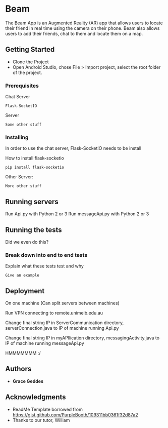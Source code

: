 # Beam

The Beam App is an Augmented Reality (AR) app that allows users to locate their friend in real time using the camera on their phone. Beam also allows users to add their friends, chat to them and locate them on a map.

## Getting Started

* Clone the Project
* Open Android Studio, chose File > Import project, select the root folder of the project.


### Prerequisites

Chat Server

```
Flask-SocketIO
```

Server

```
Some other stuff
```

### Installing

In order to use the chat server, Flask-SocketIO needs to be install

How to install flask-socketio

```
pip install flask-socketio
```


Other Server:

```
More other stuff
```

## Running servers
Run Api.py with Python 2 or 3
Run messageApi.py with Python 2 or 3


## Running the tests

Did we even do this?

### Break down into end to end tests

Explain what these tests test and why

```
Give an example
```

## Deployment

On one machine 
(Can split servers between machines)

Run VPN connecting to remote.unimelb.edu.au 

Change final string IP in ServerCommunication directory, serverConnection.java to IP of machine running Api.py

Change final string IP in myAPllication directory, messagingActivity.java to IP of machine running messageApi.py


HMMMMMMM :/


## Authors

* **Grace Geddes** 



## Acknowledgments

* ReadMe Template borrowed from https://gist.github.com/PurpleBooth/109311bb0361f32d87a2
* Thanks to our tutor, William
